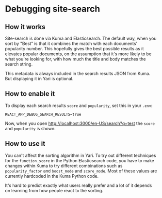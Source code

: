 # Debugging site-search

## How it works

Site-search is done via Kuma and Elasticsearch. The default way, when you sort
by "Best" is that it combines the match with each documents' popularity number.
This hopefully gives the best possible results as it elevates popular documents,
on the assumption that it's more likely to be what you're looking for, with how
much the title and body matches the search string.

This metadata is always included in the search results JSON from Kuma. But
displaying it in Yari is optional.

## How to enable it

To display each search results `score` and `popularity`, set this in your `.env`:

    REACT_APP_DEBUG_SEARCH_RESULTS=true

Now, when you open <http://localhost:3000/en-US/search?q=test> the `score`
and `popularity` is shown.

## How to use it

You can't affect the sorting algorithm in Yari. To try out different techniques
for the `function_score` in the Python Elasticsearch code, you have to
make changes within Kuma to try different combinations such as `popularity_factor`
and `boost_mode` and `score_mode`. Most of these values are currently hardcoded in
the Kuma Python code.

It's hard to predict exactly what users really prefer and a lot of it depends
on learning from how people react to the sorting.
